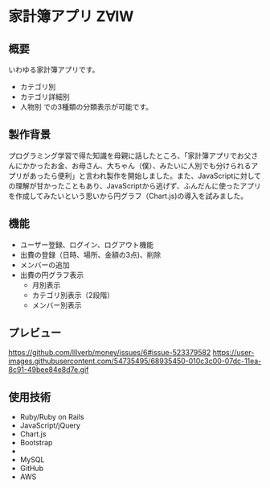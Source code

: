 # 家計簿アプリ Z∀IW

## 概要
いわゆる家計簿アプリです。
* カテゴリ別
* カテゴリ詳細別
* 人物別
での3種類の分類表示が可能です。

## 製作背景
プログラミング学習で得た知識を母親に話したところ、「家計簿アプリでお父さんにかかったお金、お母さん、大ちゃん（僕）、みたいに人別でも分けられるアプリがあったら便利」と言われ製作を開始しました。また、JavaScriptに対しての理解が甘かったこともあり、JavaScriptから逃げず、ふんだんに使ったアプリを作成してみたいという思いから円グラフ（Chart.js)の導入を試みました。

## 機能
* ユーザー登録、ログイン、ログアウト機能
* 出費の登録（日時、場所、金額の3点)、削除
* メンバーの追加
* 出費の円グラフ表示
  * 月別表示
  * カテゴリ別表示（2段階）
  * メンバー別表示

## プレビュー
https://github.com/lllverb/money/issues/6#issue-523379582
https://user-images.githubusercontent.com/54735495/68935450-010c3c00-07dc-11ea-8c91-49bee84e8d7e.gif

## 使用技術
* Ruby/Ruby on Rails
* JavaScript/jQuery
* Chart.js
* Bootstrap
* 
* MySQL
* GitHub
* AWS
